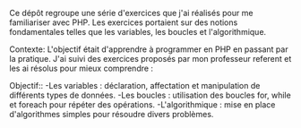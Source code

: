 Ce dépôt regroupe une série d'exercices que j'ai réalisés pour me familiariser avec PHP. Les exercices portaient sur des notions fondamentales telles que les variables, les boucles et l'algorithmique.

Contexte: 
L'objectif était d'apprendre à programmer en PHP en passant par la pratique. J'ai suivi des exercices proposés par mon professeur referent et les ai résolus pour mieux comprendre :

Objectif:: 
-Les variables : déclaration, affectation et manipulation de différents types de données.
-Les boucles : utilisation des boucles for, while et foreach pour répéter des opérations.
-L'algorithmique : mise en place d'algorithmes simples pour résoudre divers problèmes.
